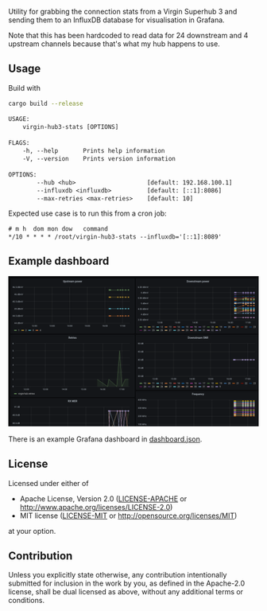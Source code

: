 Utility for grabbing the connection stats from a Virgin Superhub 3 and sending them to an InfluxDB database for visualisation in Grafana.

Note that this has been hardcoded to read data for 24 downstream and 4 upstream channels because that's what my hub happens to use.

## Usage
Build with
```bash
cargo build --release
```

```
USAGE:
    virgin-hub3-stats [OPTIONS]

FLAGS:
    -h, --help       Prints help information
    -V, --version    Prints version information

OPTIONS:
        --hub <hub>                    [default: 192.168.100.1]
        --influxdb <influxdb>          [default: [::1]:8086]
        --max-retries <max-retries>    [default: 10]
```

Expected use case is to run this from a cron job:
```cron
# m h  dom mon dow   command
*/10 * * * * /root/virgin-hub3-stats --influxdb='[::1]:8089'
```

## Example dashboard
![Example Grafana dashboard showing stats from the hub](grafana.png)

There is an example Grafana dashboard in [dashboard.json](dashboard.json).

## License

Licensed under either of

 * Apache License, Version 2.0
   ([LICENSE-APACHE](LICENSE-APACHE) or http://www.apache.org/licenses/LICENSE-2.0)
 * MIT license
   ([LICENSE-MIT](LICENSE-MIT) or http://opensource.org/licenses/MIT)

at your option.

## Contribution

Unless you explicitly state otherwise, any contribution intentionally submitted
for inclusion in the work by you, as defined in the Apache-2.0 license, shall be
dual licensed as above, without any additional terms or conditions.
